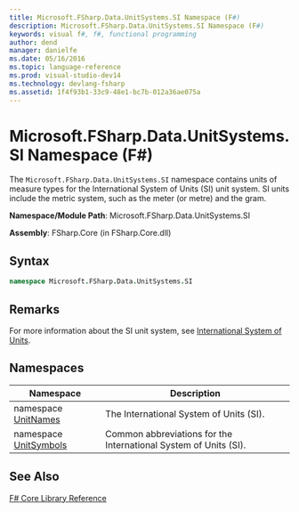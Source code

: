 ```yaml
---
title: Microsoft.FSharp.Data.UnitSystems.SI Namespace (F#)
description: Microsoft.FSharp.Data.UnitSystems.SI Namespace (F#)
keywords: visual f#, f#, functional programming
author: dend
manager: danielfe
ms.date: 05/16/2016
ms.topic: language-reference
ms.prod: visual-studio-dev14
ms.technology: devlang-fsharp
ms.assetid: 1f4f93b1-33c9-48e1-bc7b-012a36ae075a
---
```


# Microsoft.FSharp.Data.UnitSystems.SI Namespace (F#)

The `Microsoft.FSharp.Data.UnitSystems.SI` namespace contains units of measure types for the International System of Units (SI) unit system. SI units include the metric system, such as the meter (or metre) and the gram.

**Namespace/Module Path**: Microsoft.FSharp.Data.UnitSystems.SI

**Assembly**: FSharp.Core (in FSharp.Core.dll)


## Syntax

```fsharp
namespace Microsoft.FSharp.Data.UnitSystems.SI
```

## Remarks
For more information about the SI unit system, see [International System of Units](http://go.microsoft.com/fwlink/?LinkId=225215).


## Namespaces

|Namespace|Description|
|---------|-----------|
|namespace [UnitNames](https://msdn.microsoft.com/library/3cb43485-11f5-4aa7-a779-558f19d4013b)|The International System of Units (SI).|
|namespace [UnitSymbols](https://msdn.microsoft.com/library/a41bc199-6809-4dfe-8717-a0679a3c53db)|Common abbreviations for the International System of Units (SI).|

## See Also
[F&#35; Core Library Reference](FSharp-Core-Library-Reference.md)
